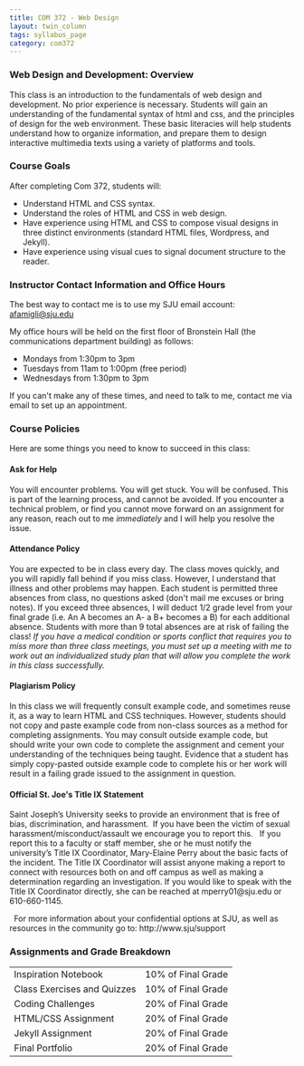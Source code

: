 ```yaml
---
title: COM 372 - Web Design
layout: twin_column
tags: syllabus_page
category: com372
---
```



  <div class="row">
    <div class="content-column-multiple col-md-8">
      <h3>Web Design and Development: Overview</h3>
      This class is an introduction to the fundamentals of web design and development. No prior experience is necessary. Students will gain an understanding of the fundamental syntax of html and css, and the principles of design for the web environment. These basic literacies will help students understand how to organize information, and prepare them to design interactive multimedia texts using a variety of platforms and tools.
      <h3>Course Goals</h3>
      <p>
      After completing Com 372, students will:
      </p>
      <ul>
        <li>Understand HTML and CSS syntax.</li>
        <li>Understand the roles of HTML and CSS in web design.</li>
        <li>Have experience using HTML and CSS to compose visual designs in three distinct environments (standard HTML files, Wordpress, and Jekyll).</li>
        <li>Have experience using visual cues to signal document structure to the reader.</li>
      </ul>
      <h3>Instructor Contact Information and Office Hours</h3>
      <p>
      The best way to contact me is to use my SJU email account: <a href="mailto:afamigli@sju.edu">afamigli@sju.edu</a>
      </p>
      <p>My office hours will be held on the first floor of Bronstein Hall (the communications department building) as follows:
      </p>
      <ul>
        <li>Mondays from 1:30pm to 3pm</li>
        <li>Tuesdays from 11am to 1:00pm (free period)</li>
        <li>Wednesdays from 1:30pm to 3pm</li>
      </ul>
      If you can't make any of these times, and need to talk to me, contact me via email to set up an appointment.
      <h3>Course Policies</h3>
      Here are some things you need to know to succeed in this class:
      <h4>Ask for Help</h4>
      You will encounter problems. You will get stuck. You will be confused. This is part of the learning process, and cannot be avoided. If you encounter a technical problem, or find you cannot move forward on an assignment for any reason, reach out to me <em>immediately</em> and I will help you resolve the issue.
      <h4>Attendance Policy</h4>
      You are expected to be in class every day. The class moves quickly, and you will rapidly fall behind if you miss class. However, I understand that illness and other problems may happen. Each student is permitted three absences from class, no questions asked (don't mail me excuses or bring notes). If you exceed three absences, I will deduct 1/2 grade level from your final grade (i.e. An A becomes an A- a B+ becomes a B) for each additional absence. Students with more than 9 total absences are at risk of failing the class! <em>If you have a medical condition or sports conflict that requires you to miss more than three class meetings, you must set up a meeting with me to work out an individualized study plan that will allow you complete the work in this class successfully.</em>
      <h4>Plagiarism Policy</h4>
      In this class we will frequently consult example code, and sometimes reuse it, as a way to learn HTML and CSS techniques. However, students should not copy and paste example code from non-class sources as a method for completing assignments. You may consult outside example code, but should write your own code to complete the assignment and cement your understanding of the techniques being taught. Evidence that a student has simply copy-pasted outside example code to complete his or her work will result in a failing grade issued to the assignment in question.
      <h4>Official St. Joe's Title IX Statement</h4>
      <p>
      Saint Joseph’s University seeks to provide an environment that is free of bias, discrimination, and harassment.  If you have been the victim of sexual harassment/misconduct/assault we encourage you to report this.   If you report this to a faculty or staff member, she or he must notify the university’s Title IX Coordinator, Mary-Elaine Perry about the basic facts of the incident. The Title IX Coordinator will assist anyone making a report to connect with resources both on and off campus as well as making a determination regarding an investigation. If you would like to speak with the Title IX Coordinator directly, she can be reached at mperry01@sju.edu or 610-660-1145.
      </p>
      <p>
      For more information about your confidential options at SJU, as well as resources in the community go to: http://www.sju/support
</p>
    </div>
    <div class="content-column-multiple col-md-4">
      <h3>Assignments and Grade Breakdown</h3>
      <table class="table">
        <tr>
          <td>Inspiration Notebook</td><td>10% of Final Grade</td>
        </tr>
        <tr>  
          <td>Class Exercises and Quizzes</td><td>10% of Final Grade</td>
        </tr>
        <tr>
          <td>Coding Challenges</td><td>20% of Final Grade</td>
        </tr>
        <tr>  
          <td>HTML/CSS Assignment</td><td>20% of Final Grade</td>
        </tr>
        <tr>
          <td>Jekyll Assignment</td><td>20% of Final Grade</td>
        </tr>
        <tr>
          <td>Final Portfolio</td><td>20% of Final Grade</td>
        </tr>
      </table>
    </div>
  </div>
  
